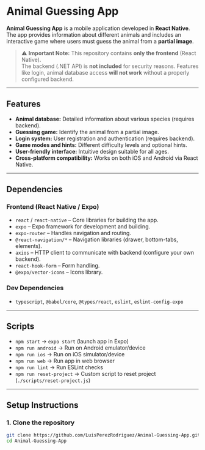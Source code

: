# Animal Guessing App

**Animal Guessing App** is a mobile application developed in **React Native**.  
The app provides information about different animals and includes an interactive game where users must guess the animal from a **partial image**.  

> ⚠️ **Important Note:** This repository contains **only the frontend** (React Native).  
> The backend (.NET API) is **not included** for security reasons. Features like login, animal database access **will not work** without a properly configured backend.

---

## Features

- **Animal database:** Detailed information about various species (requires backend).  
- **Guessing game:** Identify the animal from a partial image.  
- **Login system:** User registration and authentication (requires backend).  
- **Game modes and hints:** Different difficulty levels and optional hints.  
- **User-friendly interface:** Intuitive design suitable for all ages.  
- **Cross-platform compatibility:** Works on both iOS and Android via React Native.

---

## Dependencies

### Frontend (React Native / Expo)
- `react` / `react-native` – Core libraries for building the app.
- `expo` – Expo framework for development and building.
- `expo-router` – Handles navigation and routing.
- `@react-navigation/*` – Navigation libraries (drawer, bottom-tabs, elements).
- `axios` – HTTP client to communicate with backend (configure your own backend).  
- `react-hook-form` – Form handling.
- `@expo/vector-icons` – Icons library.

### Dev Dependencies
- `typescript`, `@babel/core`, `@types/react`, `eslint`, `eslint-config-expo`  

---

## Scripts

- `npm start` → `expo start` (launch app in Expo)
- `npm run android` → Run on Android emulator/device
- `npm run ios` → Run on iOS simulator/device
- `npm run web` → Run app in web browser
- `npm run lint` → Run ESLint checks
- `npm run reset-project` → Custom script to reset project (`./scripts/reset-project.js`)

---

## Setup Instructions

### 1. Clone the repository
```bash
git clone https://github.com/LuisPerezRodriguez/Animal-Guessing-App.git
cd Animal-Guessing-App

